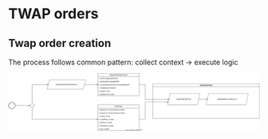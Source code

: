 # TWAP orders

## Twap order creation

The process follows common pattern: collect context -> execute logic

![twap-creation](./docs/twap-creation.drawio.svg)
